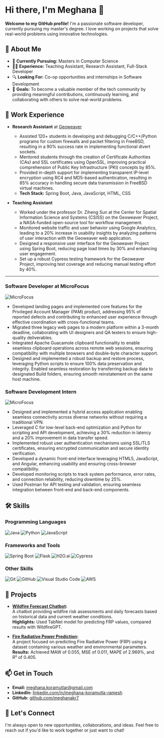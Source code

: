 # Hi there, I'm Meghana 👋

**Welcome to my GitHub profile!** I'm a passionate software developer, currently pursuing my master's degree. I love working on projects that solve real-world problems using innovative technologies.

## 🚀 About Me

- 🌱 **Currently Pursuing:** Masters in Computer Science
- 👩‍💻 **Experience:** Teaching Assistant, Research Assistant, Full-Stack Developer
- 🔍 **Looking For:** Co-op opportunities and internships in Software Development
- 🎯 **Goals:** To become a valuable member of the tech community by providing meaningful contributions, continuously learning, and collaborating with others to solve real-world problems.

## 💼 Work Experience


- **Research Assistant** at [Geoweaver](https://geoweaver.org)
  - Assisted 120+ students in developing and debugging C/C++/Python programs for custom firewalls and packet filtering in FreeBSD, resulting in a 90% success rate in implementing functional divert sockets.  
  - Mentored students through the creation of Certificate Authorities (CAs) and SSL certificates using OpenSSL, improving practical comprehension of Public Key Infrastructure (PKI) concepts by 85%.  
  - Provided in-depth support for implementing transparent IP-level encryption using RC4 and MD5-based authentication, resulting in 85% accuracy in handling secure data transmission in FreeBSD virtual machines.  
  - **Tech Stack:** Spring Boot, Java, JavaScript, HTML, CSS  

- **Teaching Assistant**
  - Worked under the professor Dr. Ziheng Sun at the Center for Spatial Information Science and Systems (CSISS) on the Geoweaver Project, a NASA-funded open-source tool for workflow management.  
  - Monitored website traffic and user behavior using Google Analytics, leading to a 20% increase in usability insights by analyzing patterns of user interaction with the Geoweaver web application.  
  - Designed a responsive user interface for the Geoweaver Project using Spring Boot, reducing page load times by 30% and enhancing user engagement.  
  - Set up a robust Cypress testing framework for the Geoweaver Project, improving test coverage and reducing manual testing effort by 40%.
 
---

### Software Developer at MicroFocus  
![MicroFocus](https://img.shields.io/badge/MicroFocus-00579e?style=for-the-badge&logo=microfocus&logoColor=white)  
- Developed landing pages and implemented core features for the Privileged Account Manager (PAM) product, addressing 95% of reported defects and contributing to enhanced user experience through effective coordination with cross-functional teams.  
- Migrated three legacy web pages to a modern platform within a 3-month deadline, collaborating with UI designers and QA testers to ensure high-quality deliverables.  
- Integrated Apache Guacamole clipboard functionality to enable seamless clipboard operations across remote web sessions, ensuring compatibility with multiple browsers and double-byte character support.  
- Designed and implemented a robust backup and restore process, leveraging Python scripts to ensure 100% data preservation and integrity. Enabled seamless restoration by transferring backup data to designated Build folders, ensuring smooth reinstatement on the same host machine.  



### Software Development Intern  
![MicroFocus](https://img.shields.io/badge/MicroFocus-00579e?style=for-the-badge&logo=microfocus&logoColor=white)  
- Designed and implemented a hybrid access application enabling seamless connectivity across diverse networks without requiring a traditional VPN.  
- Leveraged C for low-level back-end optimization and Python for scripting and API development, achieving a 30% reduction in latency and a 20% improvement in data transfer speed.  
- Implemented robust user authentication mechanisms using SSL/TLS certificates, ensuring encrypted communication and secure identity verification.  
- Developed a dynamic front-end interface leveraging HTML5, JavaScript, and Angular, enhancing usability and ensuring cross-browser compatibility.  
- Developed monitoring scripts to track system performance, error rates, and connection reliability, reducing downtime by 25%.  
- Used Postman for API testing and validation, ensuring seamless integration between front-end and back-end components.  
## 🛠️ Skills

### Programming Languages
![Java](https://img.shields.io/badge/Java-ED8B00?style=for-the-badge&logo=java&logoColor=white)
![Python](https://img.shields.io/badge/Python-3776AB?style=for-the-badge&logo=python&logoColor=white)
![JavaScript](https://img.shields.io/badge/JavaScript-F7DF1E?style=for-the-badge&logo=javascript&logoColor=black)

### Frameworks and Tools
![Spring Boot](https://img.shields.io/badge/Spring%20Boot-6DB33F?style=for-the-badge&logo=spring-boot&logoColor=white)
![Flask](https://img.shields.io/badge/Flask-000000?style=for-the-badge&logo=flask&logoColor=white)
![H2O.ai](https://img.shields.io/badge/H2O.ai-000000?style=for-the-badge&logo=h2o.ai&logoColor=white)
![Cypress](https://img.shields.io/badge/Cypress-17202C?style=for-the-badge&logo=cypress&logoColor=white)

### Other Skills
![Git](https://img.shields.io/badge/Git-F05032?style=for-the-badge&logo=git&logoColor=white)
![GitHub](https://img.shields.io/badge/GitHub-181717?style=for-the-badge&logo=github&logoColor=white)
![Visual Studio Code](https://img.shields.io/badge/VS%20Code-007ACC?style=for-the-badge&logo=visual-studio-code&logoColor=white)
![AWS](https://img.shields.io/badge/Amazon%20AWS-232F3E?style=for-the-badge&logo=amazon-aws&logoColor=white)



## 🌟 Projects

- **[Wildfire Forecast Chatbot](https://github.com/meghanakr7/Wildfire-assip):**  
  A chatbot providing wildfire risk assessments and daily forecasts based on historical data and current weather conditions.  
  **Highlights:** Used TabNet model for predicting FRP values, compared results with WildfireGPT.

- **[Fire Radiative Power Prediction](https://github.com/meghanakr7/firecasting):**  
  A project focused on predicting Fire Radiative Power (FRP) using a dataset containing various weather and environmental parameters.  
  **Results:** Achieved MAW of 0.055, MSE of 0.011, MAPE of 2.969%, and R² of 0.405.

## 📫 Get in Touch

- **Email:** [meghana.koramutlar@gmail.com](mailto:meghana.koramutlar@gmail.com)
- **LinkedIn:** [linkedin.com/in/meghana-koramutla-ramesh](https://linkedin.com/in/meghana-koramutla-ramesh)
- **GitHub:** [github.com/meghanakr7](https://github.com/meghanakr7)

## 🤝 Let's Connect

I'm always open to new opportunities, collaborations, and ideas. Feel free to reach out if you'd like to work together or just want to chat!
